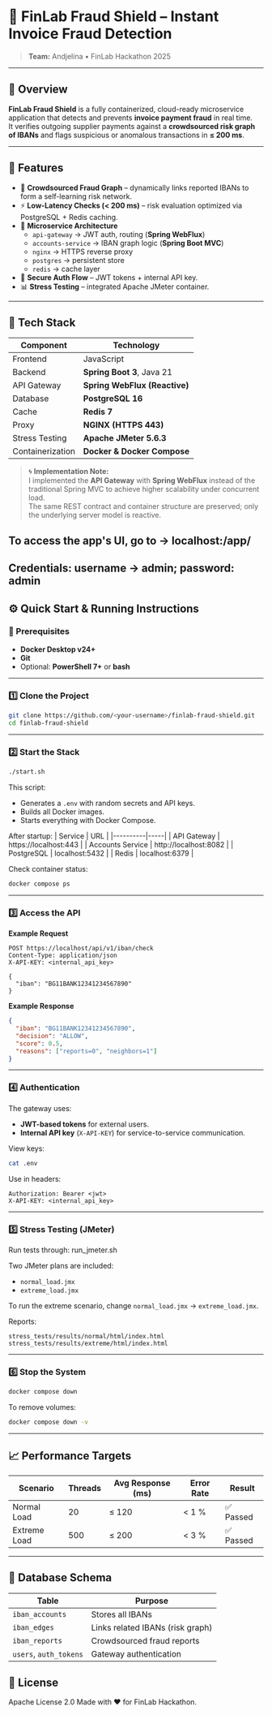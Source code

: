 # 🧾 FinLab Fraud Shield – Instant Invoice Fraud Detection

> **Team:** Andjelina • FinLab Hackathon 2025  

---

## 🚀 Overview

**FinLab Fraud Shield** is a fully containerized, cloud-ready microservice application that detects and prevents **invoice payment fraud** in real time.  
It verifies outgoing supplier payments against a **crowdsourced risk graph of IBANs** and flags suspicious or anomalous transactions in **≤ 200 ms**.

---

## 🧩 Features

- 🧠 **Crowdsourced Fraud Graph** – dynamically links reported IBANs to form a self-learning risk network.  
- ⚡ **Low-Latency Checks (< 200 ms)** – risk evaluation optimized via PostgreSQL + Redis caching.  
- 🧱 **Microservice Architecture**
  - `api-gateway` → JWT auth, routing (**Spring WebFlux**)  
  - `accounts-service` → IBAN graph logic (**Spring Boot MVC**)  
  - `nginx` → HTTPS reverse proxy  
  - `postgres` → persistent store  
  - `redis` → cache layer  
- 🔐 **Secure Auth Flow** – JWT tokens + internal API key.  
- 📊 **Stress Testing** – integrated Apache JMeter container.

---

## 🧰 Tech Stack

| Component | Technology |
|------------|-------------|
| Frontend | JavaScript |
| Backend | **Spring Boot 3**, Java 21 |
| API Gateway | **Spring WebFlux (Reactive)** |
| Database | **PostgreSQL 16** |
| Cache | **Redis 7** |
| Proxy | **NGINX (HTTPS 443)** |
| Stress Testing | **Apache JMeter 5.6.3** |
| Containerization | **Docker & Docker Compose** |

> 🌀 **Implementation Note:**  
> I implemented the **API Gateway** with **Spring WebFlux** instead of the traditional Spring MVC to achieve higher scalability under concurrent load.  
> The same REST contract and container structure are preserved; only the underlying server model is reactive.


## To access the app's UI, go to -> localhost:/app/
## Credentials: username -> admin; password: admin

## ⚙️ Quick Start & Running Instructions

### 🧾 Prerequisites
- **Docker Desktop v24+**
- **Git**
- Optional: **PowerShell 7+** or **bash**

---

### 1️⃣ Clone the Project
```bash
git clone https://github.com/<your-username>/finlab-fraud-shield.git
cd finlab-fraud-shield
```

---

### 2️⃣ Start the Stack
```bash
./start.sh
```
This script:
- Generates a `.env` with random secrets and API keys.  
- Builds all Docker images.  
- Starts everything with Docker Compose.  

After startup:
| Service | URL |
|----------|-----|
| API Gateway | https://localhost:443 |
| Accounts Service | http://localhost:8082 |
| PostgreSQL | localhost:5432 |
| Redis | localhost:6379 |

Check container status:
```bash
docker compose ps
```

---

### 3️⃣ Access the API

**Example Request**
```http
POST https://localhost/api/v1/iban/check
Content-Type: application/json
X-API-KEY: <internal_api_key>

{
  "iban": "BG11BANK12341234567890"
}
```

**Example Response**
```json
{
  "iban": "BG11BANK12341234567890",
  "decision": "ALLOW",
  "score": 0.5,
  "reasons": ["reports=0", "neighbors=1"]
}
```

---

### 4️⃣ Authentication

The gateway uses:
- **JWT-based tokens** for external users.  
- **Internal API key** (`X-API-KEY`) for service-to-service communication.  

View keys:
```bash
cat .env
```

Use in headers:
```http
Authorization: Bearer <jwt>
X-API-KEY: <internal_api_key>
```

---

### 5️⃣ Stress Testing (JMeter)

Run tests through: run_jmeter.sh

Two JMeter plans are included:
- `normal_load.jmx`
- `extreme_load.jmx`

To run the extreme scenario, change `normal_load.jmx` → `extreme_load.jmx`.

Reports:
```
stress_tests/results/normal/html/index.html
stress_tests/results/extreme/html/index.html
```

---

### 6️⃣ Stop the System
```bash
docker compose down
```
To remove volumes:
```bash
docker compose down -v
```

---

## 📈 Performance Targets

| Scenario | Threads | Avg Response (ms) | Error Rate | Result |
|-----------|----------|-------------------|-------------|--------|
| Normal Load | 20 | ≤ 120 | < 1 % | ✅ Passed |
| Extreme Load | 500 | ≤ 200 | < 3 % | ✅ Passed |

---

## 🧮 Database Schema

| Table | Purpose |
|--------|----------|
| `iban_accounts` | Stores all IBANs |
| `iban_edges` | Links related IBANs (risk graph) |
| `iban_reports` | Crowdsourced fraud reports |
| `users`, `auth_tokens` | Gateway authentication |



## 🧾 License
Apache License 2.0
Made with ❤️ for FinLab Hackathon.

